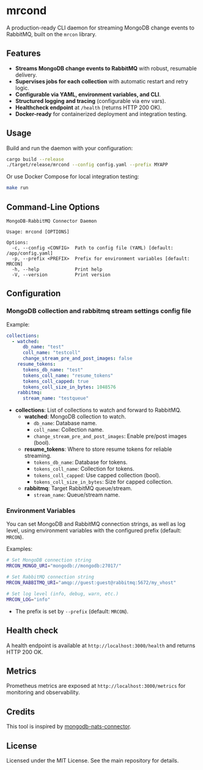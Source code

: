 # mrcond

A production-ready CLI daemon for streaming MongoDB change events to RabbitMQ, built on the `mrcon` library.

## Features

- **Streams MongoDB change events to RabbitMQ** with robust, resumable delivery.
- **Supervises jobs for each collection** with automatic restart and retry logic.
- **Configurable via YAML, environment variables, and CLI**.
- **Structured logging and tracing** (configurable via env vars).
- **Healthcheck endpoint** at `/health` (returns HTTP 200 OK).
- **Docker-ready** for containerized deployment and integration testing.

## Usage

Build and run the daemon with your configuration:

```sh
cargo build --release
./target/release/mrcond --config config.yaml --prefix MYAPP
```

Or use Docker Compose for local integration testing:

```sh
make run
```

## Command-Line Options

```plain
MongoDB-RabbitMQ Connector Daemon

Usage: mrcond [OPTIONS]

Options:
  -c, --config <CONFIG>  Path to config file (YAML) [default: /app/config.yaml]
  -p, --prefix <PREFIX>  Prefix for environment variables [default: MRCON]
  -h, --help             Print help
  -V, --version          Print version
```

## Configuration

### MongoDB collection and rabbitmq stream settings config file

Example:

```yaml
collections:
  - watched:
      db_name: "test"
      coll_name: "testcoll"
      change_stream_pre_and_post_images: false
    resume_tokens:
      tokens_db_name: "test"
      tokens_coll_name: "resume_tokens"
      tokens_coll_capped: true
      tokens_coll_size_in_bytes: 1048576
    rabbitmq:
      stream_name: "testqueue"
```

- **collections**: List of collections to watch and forward to RabbitMQ.
  - **watched**: MongoDB collection to watch.
    - `db_name`: Database name.
    - `coll_name`: Collection name.
    - `change_stream_pre_and_post_images`: Enable pre/post images (bool).
  - **resume_tokens**: Where to store resume tokens for reliable streaming.
    - `tokens_db_name`: Database for tokens.
    - `tokens_coll_name`: Collection for tokens.
    - `tokens_coll_capped`: Use capped collection (bool).
    - `tokens_coll_size_in_bytes`: Size for capped collection.
  - **rabbitmq**: Target RabbitMQ queue/stream.
    - `stream_name`: Queue/stream name.

### Environment Variables

You can set MongoDB and RabbitMQ connection strings, as well as log level, using environment variables with the configured prefix (default: `MRCON`).

Examples:

```sh
# Set MongoDB connection string
MRCON_MONGO_URI="mongodb://mongodb:27017/"

# Set RabbitMQ connection string
MRCON_RABBITMQ_URI="amqp://guest:guest@rabbitmq:5672/my_vhost"

# Set log level (info, debug, warn, etc.)
MRCON_LOG="info"
```

- The prefix is set by `--prefix` (default: `MRCON`).

## Health check

A health endpoint is available at `http://localhost:3000/health` and returns HTTP 200 OK.

## Metrics

Prometheus metrics are exposed at `http://localhost:3000/metrics` for monitoring and observability.

## Credits

This tool is inspired by [mongodb-nats-connector](https://github.com/damianiandrea/mongodb-nats-connector).

## License

Licensed under the MIT License. See the main repository for details.
